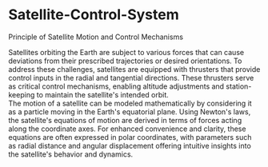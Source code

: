 # Satellite-Control-System
Principle of Satellite Motion and Control Mechanisms<br>

Satellites orbiting the Earth are subject to various forces that can cause deviations from their prescribed trajectories or desired orientations. To address these challenges, satellites are equipped with thrusters that provide control inputs in the radial and tangential directions. These thrusters serve as critical control mechanisms, enabling altitude adjustments and station-keeping to maintain the satellite's intended orbit.<br>
The motion of a satellite can be modeled mathematically by considering it as a particle moving in the Earth's equatorial plane. Using Newton's laws, the satellite's equations of motion are derived in terms of forces acting along the coordinate axes. For enhanced convenience and clarity, these equations are often expressed in polar coordinates, with parameters such as radial distance and angular displacement offering intuitive insights into the satellite's behavior and dynamics.
